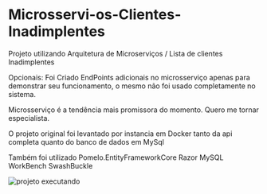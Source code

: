 # Microsservi-os-Clientes-Inadimplentes
Projeto utilizando Arquitetura de Microserviços / Lista de clientes Inadimplentes 

Opcionais:
Foi Criado EndPoints adicionais no microsserviço apenas para demonstrar seu funcionamento, o mesmo não foi usado completamente no sistema.

Microsserviço é a tendência mais promissora do momento. Quero me tornar especialista.

O projeto original foi levantado por instancia em Docker tanto da api completa quanto do banco de dados em MySql

Também foi utilizado 
Pomelo.EntityFrameworkCore
Razor
MySQL WorkBench
SwashBuckle


![projeto executando](https://user-images.githubusercontent.com/39173940/173264836-8a894a97-3c3e-426d-aa8f-8f641e037c65.png)


